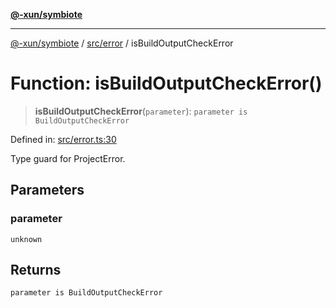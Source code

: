 [**@-xun/symbiote**](../../../README.md)

***

[@-xun/symbiote](../../../README.md) / [src/error](../README.md) / isBuildOutputCheckError

# Function: isBuildOutputCheckError()

> **isBuildOutputCheckError**(`parameter`): `parameter is BuildOutputCheckError`

Defined in: [src/error.ts:30](https://github.com/Xunnamius/symbiote/blob/4058415994948905c0e64092da29324812f36a24/src/error.ts#L30)

Type guard for ProjectError.

## Parameters

### parameter

`unknown`

## Returns

`parameter is BuildOutputCheckError`
